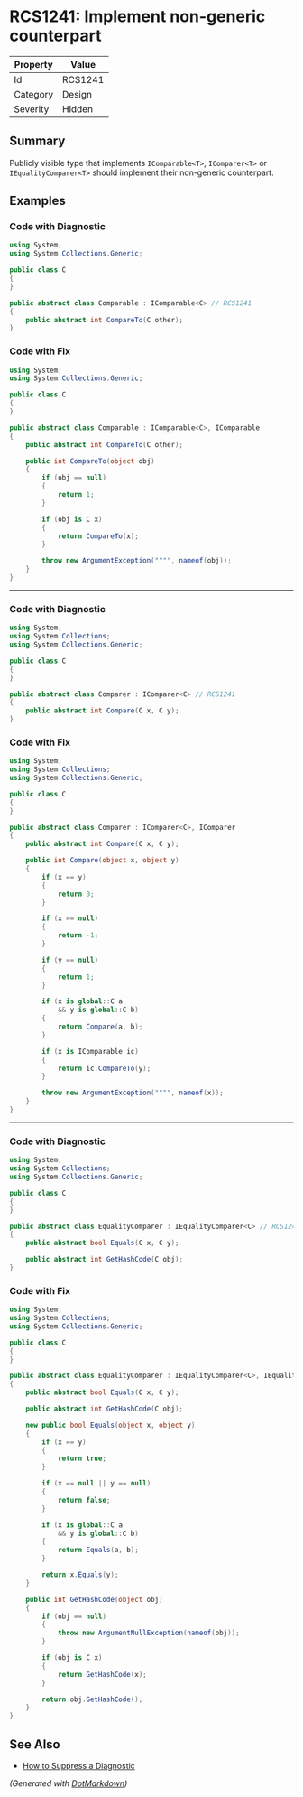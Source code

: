 # RCS1241: Implement non\-generic counterpart

| Property | Value   |
| -------- | ------- |
| Id       | RCS1241 |
| Category | Design  |
| Severity | Hidden  |

## Summary

Publicly visible type that implements `IComparable<T>`, `IComparer<T>` or `IEqualityComparer<T>` should implement their non-generic counterpart.

## Examples

### Code with Diagnostic

```csharp
using System;
using System.Collections.Generic;

public class C
{
}

public abstract class Comparable : IComparable<C> // RCS1241
{
    public abstract int CompareTo(C other);
}
```

### Code with Fix

```csharp
using System;
using System.Collections.Generic;

public class C
{
}

public abstract class Comparable : IComparable<C>, IComparable
{
    public abstract int CompareTo(C other);

    public int CompareTo(object obj)
    {
        if (obj == null)
        {
            return 1;
        }

        if (obj is C x)
        {
            return CompareTo(x);
        }

        throw new ArgumentException("""", nameof(obj));
    }
}
```

- - -

### Code with Diagnostic

```csharp
using System;
using System.Collections;
using System.Collections.Generic;

public class C
{
}

public abstract class Comparer : IComparer<C> // RCS1241
{
    public abstract int Compare(C x, C y);
}
```

### Code with Fix

```csharp
using System;
using System.Collections;
using System.Collections.Generic;

public class C
{
}

public abstract class Comparer : IComparer<C>, IComparer
{
    public abstract int Compare(C x, C y);

    public int Compare(object x, object y)
    {
        if (x == y)
        {
            return 0;
        }

        if (x == null)
        {
            return -1;
        }

        if (y == null)
        {
            return 1;
        }

        if (x is global::C a
            && y is global::C b)
        {
            return Compare(a, b);
        }

        if (x is IComparable ic)
        {
            return ic.CompareTo(y);
        }

        throw new ArgumentException("""", nameof(x));
    }
}
```

- - -

### Code with Diagnostic

```csharp
using System;
using System.Collections;
using System.Collections.Generic;

public class C
{
}

public abstract class EqualityComparer : IEqualityComparer<C> // RCS1241
{
    public abstract bool Equals(C x, C y);

    public abstract int GetHashCode(C obj);
}
```

### Code with Fix

```csharp
using System;
using System.Collections;
using System.Collections.Generic;

public class C
{
}

public abstract class EqualityComparer : IEqualityComparer<C>, IEqualityComparer
{
    public abstract bool Equals(C x, C y);

    public abstract int GetHashCode(C obj);

    new public bool Equals(object x, object y)
    {
        if (x == y)
        {
            return true;
        }

        if (x == null || y == null)
        {
            return false;
        }

        if (x is global::C a
            && y is global::C b)
        {
            return Equals(a, b);
        }

        return x.Equals(y);
    }

    public int GetHashCode(object obj)
    {
        if (obj == null)
        {
            throw new ArgumentNullException(nameof(obj));
        }

        if (obj is C x)
        {
            return GetHashCode(x);
        }

        return obj.GetHashCode();
    }
}
```

## See Also

* [How to Suppress a Diagnostic](../HowToConfigureAnalyzers.md#how-to-suppress-a-diagnostic)


*\(Generated with [DotMarkdown](http://github.com/JosefPihrt/DotMarkdown)\)*